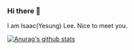 ### Hi there 👋

I am Isaac(Yesung) Lee. Nice to meet you.

[![Anurag's github stats](https://github-readme-stats.vercel.app/api?username=Isaac-Lee)](https://github.com/anuraghazra/github-readme-stats)
